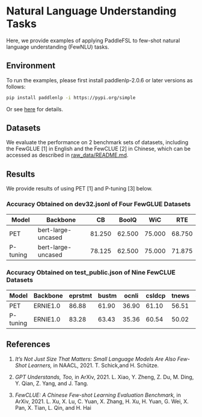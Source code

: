 # Natural Language Understanding Tasks

Here, we provide examples of applying PaddleFSL to few-shot natural language understanding (FewNLU) tasks. 


## Environment

To run the examples, please first install paddlenlp-2.0.6 or later versions as follows: 

```bash
pip install paddlenlp -i https://pypi.org/simple
```
Or see [here](https://paddlenlp.readthedocs.io/zh/latest/get_started/installation.html) for details.

## Datasets

We evaluate the performance on 2 benchmark sets of datasets, including the FewGLUE [1] in English and the FewCLUE [2] in Chinese, which can be accessed as described in [raw_data/README.md](../../raw_data/README.md).


## Results

We provide results of using PET [1] and P-tuning [3] below. 

### Accuracy Obtained on dev32.jsonl of Four FewGLUE Datasets

| Model | Backbone   | CB     | BoolQ  | WiC    | RTE    | 
|------------|--------------------|--------|--------|--------|--------| 
| PET        | bert-large-uncased | 81.250 | 62.500 | 75.000 | 68.750 |
| P-tuning   | bert-large-uncased | 78.125 | 62.500 | 75.000 | 71.875 |

### Accuracy Obtained on test_public.json of Nine FewCLUE Datasets

| Model | Backbone | eprstmt  | bustm  | ocnli  | csldcp  | tnews  |  cluewsc | iflytek | csl | chid |
| ------------ | ------------ | ------------ | ------------ | ------------ | ------------ | ------------ | ------------ |------------ | ------------ | ---------- |
| PET       | ERNIE1.0   | 86.88  | 61.90  | 36.90  | 61.10  | 56.51  | 55.02  | 50.31 | 59.72 | 41.35 
| P-tuning  | ERNIE1.0   | 83.28  | 63.43  | 35.36  | 60.54  | 50.02  | 54.51  | 50.14 | 54.93 | 41.16 |


## References

1. *It’s Not Just Size That Matters: Small Language Models Are Also Few-Shot Learners,* in NAACL, 2021.
T. Schick,and H. Schütze.

1. *GPT Understands, Too,* in ArXiv, 2021.
L. Xiao, Y. Zheng, Z. Du, M. Ding, Y. Qian, Z. Yang, and J. Tang.

1. *FewCLUE: A Chinese Few-shot Learning Evaluation Benchmark,* in ArXiv, 2021.
L. Xu, X. Lu, C. Yuan, X. Zhang, H. Xu, H. Yuan, G. Wei, X. Pan, X. Tian, L. Qin, and H. Hai
